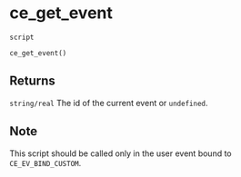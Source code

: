 # ce_get_event
`script`
```gml
ce_get_event()
```

## Returns
`string/real` The id of the current event or `undefined`.

## Note
 This script should be called only in the user event bound to
`CE_EV_BIND_CUSTOM`.